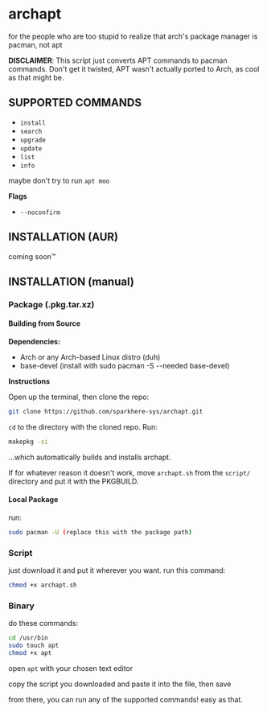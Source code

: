 # archapt
for the people who are too stupid to realize that arch's package manager is pacman, not apt

**DISCLAIMER**: This script just converts APT commands to pacman commands. Don't get it twisted, APT wasn't actually ported to Arch, as cool as that might be.

## SUPPORTED COMMANDS
- `install`
- `search`
- `upgrade`
- `update`
- `list`
- `info`

maybe don't try to run `apt moo`

**Flags**

- `--noconfirm`

## INSTALLATION (AUR)
coming soon™

## INSTALLATION (manual)
### Package (.pkg.tar.xz)
#### Building from Source
**Dependencies:**
- Arch or any Arch-based Linux distro (duh)
- base-devel (install with sudo pacman -S --needed base-devel)
  
**Instructions**

Open up the terminal, then clone the repo:
```bash
git clone https://github.com/sparkhere-sys/archapt.git
```
`cd` to the directory with the cloned repo. Run:
```bash
makepkg -si
```
...which automatically builds and installs archapt.

If for whatever reason it doesn't work, move `archapt.sh` from the `script/` directory and put it with the PKGBUILD.

#### Local Package
run:
```bash
sudo pacman -U (replace this with the package path)
```

### Script
just download it and put it wherever you want. run this command:

```bash
chmod +x archapt.sh
```

### Binary
do these commands:

```bash
cd /usr/bin
sudo touch apt
chmod +x apt
```

open `apt` with your chosen text editor

copy the script you downloaded and paste it into the file, then save

from there, you can run any of the supported commands! easy as that.
